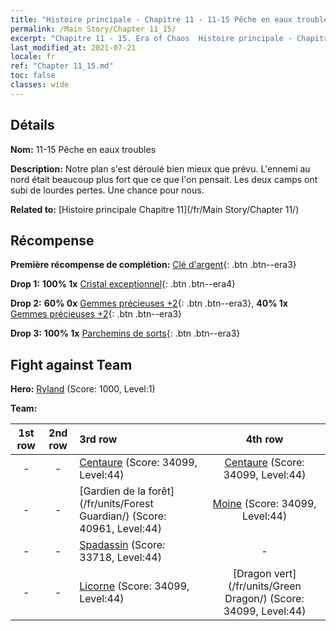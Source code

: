 ```yaml
---
title: "Histoire principale - Chapitre 11 - 11-15 Pêche en eaux troubles"
permalink: /Main Story/Chapter 11_15/
excerpt: "Chapitre 11 - 15. Era of Chaos  Histoire principale - Chapitre 11_15. 11-15 Pêche en eaux troubles"
last_modified_at: 2021-07-21
locale: fr
ref: "Chapter 11_15.md"
toc: false
classes: wide
---
```


## Détails

 **Nom:** 11-15 Pêche en eaux troubles

 **Description:** Notre plan s'est déroulé bien mieux que prévu. L'ennemi au nord était beaucoup plus fort que ce que l'on pensait. Les deux camps ont subi de lourdes pertes. Une chance pour nous.

 **Related to:** [Histoire principale Chapitre 11](/fr/Main Story/Chapter 11/)

## Récompense

 **Première récompense de complétion:** [Clé d'argent](/ItemsFR/con_693/){: .btn .btn--era3}

 **Drop 1:** **100% 1x** [Cristal exceptionnel](/ItemsFR/mat_38/){: .btn .btn--era4}

 **Drop 2:** **60% 0x** [Gemmes précieuses +2](/ItemsFR/mat_30/){: .btn .btn--era3}, **40% 1x** [Gemmes précieuses +2](/ItemsFR/mat_30/){: .btn .btn--era3}

 **Drop 3:** **100% 1x** [Parchemins de sorts](/ItemsFR/con_694/){: .btn .btn--era3}


## Fight against Team
 **Hero:** [Ryland](/fr/heroes/Ryland/) (Score: 1000, Level:1)

 **Team:**


  | 1st row | 2nd row | 3rd row | 4th row |
  |:----:|:----:|:----|:----:|
  | - | - | [Centaure](/fr/units/Centaur/) (Score: 34099, Level:44)  | [Centaure](/fr/units/Centaur/) (Score: 34099, Level:44)  |
  | - | - | [Gardien de la forêt](/fr/units/Forest Guardian/) (Score: 40961, Level:44)  | [Moine](/fr/units/Monk/) (Score: 34099, Level:44)  |
  | - | - | [Spadassin](/fr/units/Swordsman/) (Score: 33718, Level:44)  | - |
  | - | - | [Licorne](/fr/units/Unicorn/) (Score: 34099, Level:44)  | [Dragon vert](/fr/units/Green Dragon/) (Score: 34099, Level:44)  |


